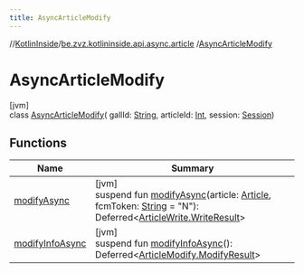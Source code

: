 ```yaml
---
title: AsyncArticleModify
---
```

//[KotlinInside](../../../index.html)/[be.zvz.kotlininside.api.async.article](../index.html)
/[AsyncArticleModify](index.html)

# AsyncArticleModify

[jvm]\
class [AsyncArticleModify](index.html)(
gallId: [String](https://kotlinlang.org/api/latest/jvm/stdlib/kotlin/-string/index.html),
articleId: [Int](https://kotlinlang.org/api/latest/jvm/stdlib/kotlin/-int/index.html),
session: [Session](../../be.zvz.kotlininside.session/-session/index.html))

## Functions

| Name | Summary |
|---|---|
| [modifyAsync](modify-async.html) | [jvm]<br>suspend fun [modifyAsync](modify-async.html)(article: [Article](../../be.zvz.kotlininside.api.type/-article/index.html), fcmToken: [String](https://kotlinlang.org/api/latest/jvm/stdlib/kotlin/-string/index.html) = "N"): Deferred&lt;[ArticleWrite.WriteResult](../../be.zvz.kotlininside.api.article/-article-write/-write-result/index.html)&gt; |
| [modifyInfoAsync](modify-info-async.html) | [jvm]<br>suspend fun [modifyInfoAsync](modify-info-async.html)(): Deferred&lt;[ArticleModify.ModifyResult](../../be.zvz.kotlininside.api.article/-article-modify/-modify-result/index.html)&gt; |

